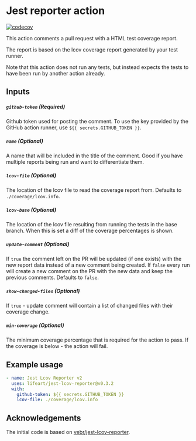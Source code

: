 # Jest reporter action

[![codecov](https://codecov.io/gh/lifeart/jest-lcov-reporter/branch/master/graph/badge.svg)](https://codecov.io/gh/lifeart/jest-lcov-reporter)

This action comments a pull request with a HTML test coverage report.

The report is based on the lcov coverage report generated by your test runner.

Note that this action does not run any tests, but instead expects the tests to have been run
by another action already.

## Inputs

##### `github-token` (**Required**)
Github token used for posting the comment. To use the key provided by the GitHub
action runner, use `${{ secrets.GITHUB_TOKEN }}`.

##### `name` (**Optional**)
A name that will be included in the title of the comment. Good if you have multiple
reports being run and want to differentiate them.

##### `lcov-file` (**Optional**)
The location of the lcov file to read the coverage report from. Defaults to
`./coverage/lcov.info`.

##### `lcov-base` (**Optional**)
The location of the lcov file resulting from running the tests in the base
branch. When this is set a diff of the coverage percentages is shown.

##### `update-comment` (**Optional**)
If `true` the comment left on the PR will be updated (if one exists) with the new report data
instead of a new comment being created. If `false` every run will create a new comment on the PR
with the new data and keep the previous comments. Defaults to `false`.

##### `show-changed-files` (**Optional**)
If `true` - update comment will contain a list of changed files with their coverage change.

##### `min-coverage` (**Optional**)
The minimum coverage percentage that is required for the action to pass. If the coverage is below - the action will fail.

## Example usage

```yml
- name: Jest Lcov Reporter v2
  uses: lifeart/jest-lcov-reporter@v0.3.2
  with:
    github-token: ${{ secrets.GITHUB_TOKEN }}
    lcov-file: ./coverage/lcov.info
```

## Acknowledgements

The initial code is based on [vebr/jest-lcov-reporter](https://github.com/vebr/jest-lcov-reporter).
